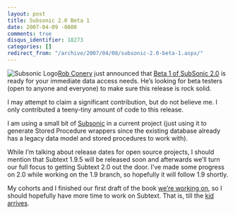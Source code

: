 ```yaml
---
layout: post
title: Subsonic 2.0 Beta 1
date: 2007-04-09 -0800
comments: true
disqus_identifier: 18273
categories: []
redirect_from: "/archive/2007/04/08/subsonic-2.0-beta-1.aspx/"
---
```


![Subsonic
Logo](https://haacked.com/images/haacked_com/WindowsLiveWriter/Subsonic2.0Beta1_D1CC/subsoniclogo4.png)[Rob
Conery](http://blog.wekeroad.com/ "Rob Conery") just announced that
[Beta 1 of SubSonic
2.0](http://blog.wekeroad.com/archive/2007/04/09/SubSonic-2.0-Beta-1-is-Ready.aspx "Subsonic 2.0 Beta 1")
is ready for your immediate data access needs. He’s looking for beta
testers (open to anyone and everyone) to make sure this release is rock
solid.

I may attempt to claim a significant contribution, but do not believe
me. I only contributed a teeny-tiny amount of code to this release.

I am using a small bit of
[Subsonic](http://www.codeplex.com/actionpack "Subsonic on CodePlex") in
a current project (just using it to generate Stored Procedure wrappers
since the existing database already has a legacy data model and stored
procedures to work with).

While I’m talking about release dates for open source projects, I should
mention that Subtext 1.9.5 will be released soon and afterwards we’ll
turn our full focus to getting Subtext 2.0 out the door. I’ve made some
progress on 2.0 while working on the 1.9 branch, so hopefully it will
follow 1.9 shortly.

My cohorts and I finished our first draft of the book [we’re working
on](https://haacked.com/archive/2006/11/19/writing_a_book.aspx "Writing a Book"),
so I should hopefully have more time to work on Subtext. That is, till
the [kid
arrives](https://haacked.com/archive/2006/11/05/World_Domination_Phase_1_Commenced.aspx "World Domination Phase 1").

